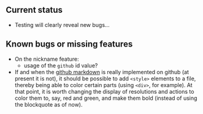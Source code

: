 ## Current status

* Testing will clearly reveal new bugs...

## Known bugs or missing features
* On the nickname feature:
	* usage of the `github` id value?
* If and when the [github markdown](https://github.github.com/gfm/) is really implemented on github (at present it is not), it should be possible to add `<style>` elements to a file, thereby being able to color certain parts (using `<div>`, for example). At that point, it is worth changing the display of resolutions and actions to color them to, say, red and green, and make them bold (instead of using the blockquote as of now).
